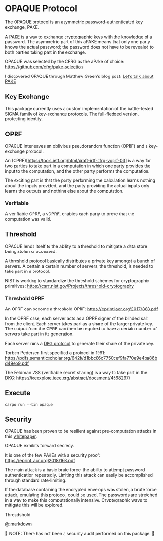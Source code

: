 # OPAQUE Protocol
The OPAQUE protocol is an asymmetric password-authenticated key exchange, PAKE.

A [PAKE](https://en.wikipedia.org/wiki/Password-authenticated_key_agreement)
is a way to exchange cryptographic keys with the knowledge of a password.
The asymmetric part of this aPAKE means that only one party knows the actual
password; the password does not have to be revealed to both parties taking
part in the exchange.

OPAQUE was selected by the CFRG as the aPake of choice:
https://github.com/cfrg/pake-selection

I discovered OPAQUE through Matthew Green's blog post:
[Let's talk about PAKE](https://blog.cryptographyengineering.com/2018/10/19/lets-talk-about-pake/)

## Key Exchange

This package currently uses a custom implementation of the battle-tested
[SIGMA](https://webee.technion.ac.il/~hugo/sigma-pdf.pdf) family of key-exchange
protocols. The full-fledged version, protecting identity.

## OPRF

OPAQUE interleaves an oblivious pseudorandom function (OPRF) and a key-exchange
protocol.

An (OPRF)[https://tools.ietf.org/html/draft-irtf-cfrg-voprf-03] is a way for
two parties to take part in a computation in which one party provides the input
to the computation, and the other party performs the computation.

The exciting part is that the party performing the calculation learns nothing
about the inputs provided, and the party providing the actual inputs
only learns the outputs and nothing else about the computation.

### Verifiable

A verifiable OPRF, a vOPRF, enables each party to prove that the computation
was valid.

## Threshold

OPAQUE lends itself to the ability to a threshold to mitigate a data store being
stolen or accessed.

A threshold protocol basically distributes a private key amongst a bunch of servers.
A certain a certain number of servers, the threshold, is needed to take part in a protocol.

NIST is working to standardize the threshold schemes for cryptographic primitives:
https://csrc.nist.gov/Projects/threshold-cryptography

### Threshold OPRF

An OPRF can become a threshold OPRF:
https://eprint.iacr.org/2017/363.pdf

In the OPRF case, each server acts as a OPRF signer of the blinded salt from the client.
Each server takes part as a share of the larger private key. The output from the OPRF
can then be required to have a certain number of servers take part in its generation.

Each server runs a [DKG protocol](https://en.wikipedia.org/wiki/Distributed_key_generation)
to generate their share of the private key.

Torben Pedersen first specified a protocol in 1991:
https://pdfs.semanticscholar.org/642b/d1bbc86c7750cef9fa770e9e4ba86bd49eb9.pdf

The Feldman VSS (verifiable secret sharing) is a way to take part in the DKG:
https://ieeexplore.ieee.org/abstract/document/4568297/

## Execute

    cargo run --bin opaque

## Security

OPAQUE has been proven to be resilient against pre-computation attacks
in this [whitepaper](https://eprint.iacr.org/2018/163.pdf).

OPAQUE exhibits forward secrecy.

It is one of the few PAKEs with a security proof:
https://eprint.iacr.org/2018/163.pdf

The main attack is a basic brute force, the ability to attempt password
authentication repeatedly. Limiting this attack can easily be accomplished
through standard rate-limiting.

If the database containing the encrypted envelops was stolen, a brute
force attack, emulating this protocol, could be used. The passwords
are stretched in a way to make this computationally intensive. Cryptographic
ways to mitigate this will be explored.








Threadshold


@[:markdown](ToDo.md)

🎸 NOTE: There has not been a security audit performed on this package. 🎸




